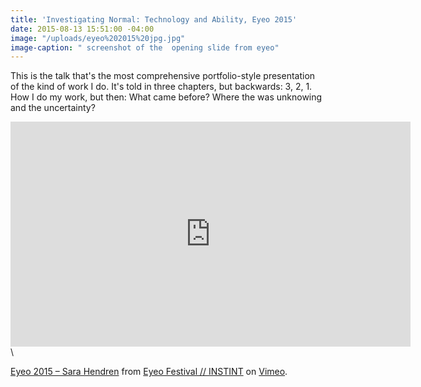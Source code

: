 ```yaml
---
title: 'Investigating Normal: Technology and Ability, Eyeo 2015'
date: 2015-08-13 15:51:00 -04:00
image: "/uploads/eyeo%202015%20jpg.jpg"
image-caption: " screenshot of the  opening slide from eyeo"
---
```


This is the talk that's the most comprehensive portfolio-style presentation of the kind of work I do. It's told in three chapters, but backwards: 3, 2, 1. How I do my work, but then: What came before? Where the was unknowing and the uncertainty?

<iframe src="https://player.vimeo.com/video/134764010?color=99cd4f" width="640" height="360" frameborder="0" webkitallowfullscreen mozallowfullscreen allowfullscreen></iframe>\
<p><a href="https://vimeo.com/134764010">Eyeo 2015 &ndash; Sara Hendren</a> from <a href="https://vimeo.com/eyeofestival">Eyeo Festival  //  INSTINT</a> on <a href="https://vimeo.com">Vimeo</a>.</p>